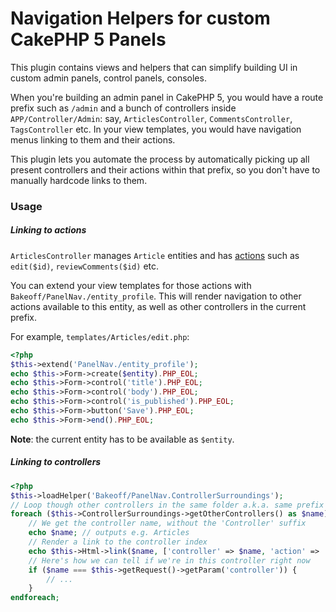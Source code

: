 # Navigation Helpers for custom CakePHP 5 Panels

This plugin contains views and helpers that can simplify building UI in custom admin panels, control panels, consoles.

When you're building an admin panel in CakePHP 5, you would have a route prefix such as `/admin` and a bunch of controllers inside `APP/Controller/Admin`: say, `ArticlesController`, `CommentsController`, `TagsController` etc. In your view templates, you would have navigation menus linking to them and their actions.

This plugin lets you automate the process by automatically picking up all present controllers and their actions within that prefix, so you don't have to manually hardcode links to them.

### Usage

##### Linking to actions

`ArticlesController` manages `Article` entities and has [actions](https://book.cakephp.org/5/en/controllers.html#controller-actions) such as `edit($id)`, `reviewComments($id)` etc.

You can extend your view templates for those actions with `Bakeoff/PanelNav./entity_profile`. This will render navigation to other actions available to this entity, as well as other controllers in the current prefix.

For example, `templates/Articles/edit.php`:

```php
<?php
$this->extend('PanelNav./entity_profile');
echo $this->Form->create($entity).PHP_EOL;
echo $this->Form->control('title').PHP_EOL;
echo $this->Form->control('body').PHP_EOL;
echo $this->Form->control('is_published').PHP_EOL;
echo $this->Form->button('Save').PHP_EOL;
echo $this->Form->end().PHP_EOL;
```

**Note**: the current entity has to be available as `$entity`.

##### Linking to controllers

```php
<?php
$this->loadHelper('Bakeoff/PanelNav.ControllerSurroundings');
// Loop though other controllers in the same folder a.k.a. same prefix
foreach ($this->ControllerSurroundings->getOtherControllers() as $name):
    // We get the controller name, without the 'Controller' suffix
    echo $name; // outputs e.g. Articles
    // Render a link to the controller index
    echo $this->Html->link($name, ['controller' => $name, 'action' => 'index']);
    // Here's how we can tell if we're in this controller right now
    if ($name === $this->getRequest()->getParam('controller')) {
        // ...
    }
endforeach;
```
